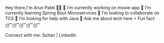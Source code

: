 Hey there,I'm Arun Patel 👋😎
🔭 I’m currently working on movie-app
🌱 I’m currently learning Spring Boot Microservices
👯 I’m looking to collaborate on TCS
🤔 I’m looking for help with Java
💬 Ask me about tech here
⚡ Fun fact: 😴😴😴😴😴

Connect with me:
Sultan | LinkedIn
